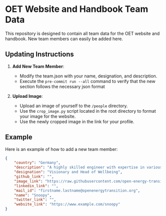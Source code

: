 # OET Website and Handbook Team Data

This repository is designed to contain all team data for the OET website and handbook. New team members can easily be added here.

## Updating Instructions

1. **Add New Team Member**:
    - Modify the team.json with your name, designation, and description.
    - Execute the `pre-commit run --all` command to verify that the new section follows the necessary json format

2. **Upload Image**:
    - Upload an image of yourself to the `/people` directory.
    - Use the `crop_image.py` script located in the root directory to format your image for the website.
    - Use the newly cropped image in the link for your profile.

## Example

Here is an example of how to add a new team member:

```json
{
    "country": "Germany",
    "description": "A highly skilled engineer with expertise in various programming languages.",
    "designation": "Visionary and Head of Wellbeing",
    "github_link": "",   
    "image_link": "https://raw.githubusercontent.com/open-energy-transition/oet-data-bank/master/people/marthasnoopy_cropped.jpg",
    "linkedin_link": "",
    "mail_id": "firstname.lastname@openenergytransition.org",
    "name": "Snoopy",
    "twitter_link": "",
    "website_link": "https://www.example.com/snoopy"
}